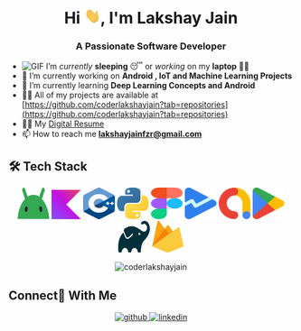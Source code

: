 <h1 align="center">Hi <img src="https://github.com/coderlakshayjain/coderlakshayjain/blob/main/Hi.gif" width="29px">, I'm Lakshay Jain</h1>
<h3 align="center">A Passionate Software Developer</h3>
<!-- <p align="left"> <img src="https://komarev.com/ghpvc/?username=kartiksharmakk&label=Profile%20views&color=53bb1b&style=flat-square" alt="kartiksharmakk" /> </p> -->

- <img alt="GIF" src="https://github.com/TheDudeThatCode/TheDudeThatCode/blob/master/Assets/wave.gif" width="20px" /> I’m *currently* **sleeping** 😴 or *working* on my **laptop** 👨‍💻
-  🔭 I’m currently working on **Android , IoT and Machine Learning Projects**
- 🌱 I’m currently learning **Deep Learning Concepts and Android**
- 👨‍💻 All of my projects are available at [https://github.com/coderlakshayjain?tab=repositories](https://github.com/coderlakshayjain?tab=repositories)
- 👨‍💻 My [Digital Resume](https://drive.google.com/file/d/1eAn15C-Cw46GGD32cdh0sjFs1i67b1QW/view?usp=sharing) 
- 📫 How to reach me **lakshayjainfzr@gmail.com**

##  🛠 Tech Stack

<p align="center">
 <img src="https://github.com/coderlakshayjain/coderlakshayjain/blob/main/android-icon.svg" alt="Android" width="56" height="56"/>  
 <img src="https://github.com/coderlakshayjain/coderlakshayjain/blob/main/kotlin-icon.svg" alt="Kotlin" width="52" height="52"/>
 <img src="https://github.com/coderlakshayjain/coderlakshayjain/blob/main/c-plusplus.svg" alt="cplusplus" width="56" height="56"/>
 <img src="https://github.com/coderlakshayjain/coderlakshayjain/blob/main/python.svg" alt="Python" width="56" height="56"/> 

 <img src="https://github.com/coderlakshayjain/coderlakshayjain/blob/main/figma.svg" alt="Figma" width="56" height="56"/>
 <img src="https://github.com/coderlakshayjain/coderlakshayjain/blob/main/google-play-console-icon.svg" alt="GoooglePlay" width="56" height="56"/>  
 <img src="https://github.com/coderlakshayjain/coderlakshayjain/blob/main/google-admob.svg" alt="AdMob" width="56" height="56"/>
 <img src="https://github.com/coderlakshayjain/coderlakshayjain/blob/main/google-play-icon.svg" alt="playdtore" width="56" height="56"/>
 <img src="https://github.com/coderlakshayjain/coderlakshayjain/blob/main/gradle.svg" alt="gradle" width="56" height="56"/>
 <img src="https://github.com/coderlakshayjain/coderlakshayjain/blob/main/firebase.svg" alt="Firebase" width="56" height="56"/> 
 </p>

<div align="center">
</p>
<p><img src="https://github-readme-stats.vercel.app/api/top-langs?username=coderlakshayjain&show_icons=true&locale=en&layout=compact&hide=purebasic,html,cmake" alt="coderlakshayjain"/></p>
</div> 

 ## Connect🙌 With Me
<div align="center">
<a href="https://github.com/coderlakshayjain" target="_blank">
<img src=https://img.shields.io/badge/github-%2324292e.svg?&style=for-the-badge&logo=github&logoColor=white alt=github style="margin-bottom: 5px;" />
</a>
<a href="https://www.linkedin.com/in/lakshayjainfzr/" target="_blank">
<img src=https://img.shields.io/badge/linkedin-%231E77B5.svg?&style=for-the-badge&logo=linkedin&logoColor=white alt=linkedin style="margin-bottom: 5px;" />
</a>
</div> 

<!--
-->
